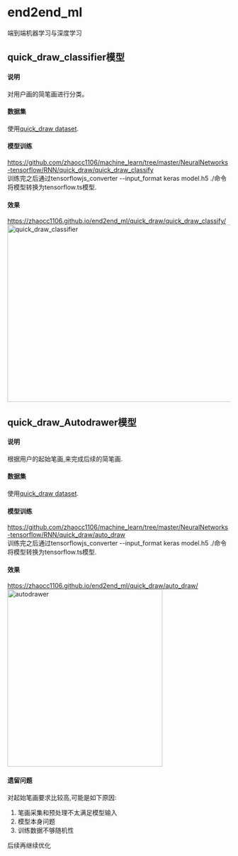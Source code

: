 # end2end_ml
端到端机器学习与深度学习

## quick_draw_classifier模型
#### 说明
对用户画的简笔画进行分类。
#### 数据集
使用[quick_draw dataset](https://github.com/googlecreativelab/quickdraw-dataset).<br>
#### 模型训练
https://github.com/zhaocc1106/machine_learn/tree/master/NeuralNetworks-tensorflow/RNN/quick_draw/quick_draw_classify<br>
训练完之后通过tensorflowjs_converter --input_format keras model.h5 ./命令将模型转换为tensorflow.ts模型.
#### 效果
https://zhaocc1106.github.io/end2end_ml/quick_draw/quick_draw_classify/<br>
<img src="https://github.com/zhaocc1106/end2end_ml/blob/master/quick_draw/quick_draw_classify/out/quick_draw_classify.gif"  height="400" width="700" alt="quick_draw_classifier">


## quick_draw_Autodrawer模型
#### 说明
根据用户的起始笔画,来完成后续的简笔画.
#### 数据集
使用[quick_draw dataset](https://github.com/googlecreativelab/quickdraw-dataset).<br>
#### 模型训练
https://github.com/zhaocc1106/machine_learn/tree/master/NeuralNetworks-tensorflow/RNN/quick_draw/auto_draw<br>
训练完之后通过tensorflowjs_converter --input_format keras model.h5 ./命令将模型转换为tensorflow.ts模型.
#### 效果
https://zhaocc1106.github.io/end2end_ml/quick_draw/auto_draw/<br>
<img src="https://github.com/zhaocc1106/end2end_ml/blob/master/quick_draw/auto_draw/out/autodrawer.gif"  height="400" width="350" alt="autodrawer">
#### 遗留问题
对起始笔画要求比较高,可能是如下原因:<br>
1. 笔画采集和预处理不太满足模型输入<br>
2. 模型本身问题<br>
3. 训练数据不够随机性<br>

后续再继续优化
